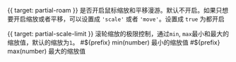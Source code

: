 {{ target: partial-roam }}
是否开启鼠标缩放和平移漫游。默认不开启。如果只想要开启缩放或者平移，可以设置成 `'scale'` 或者 `'move'`。设置成 `true` 为都开启

{{ target: partial-scale-limit }}
滚轮缩放的极限控制，通过`min`, `max`最小和最大的缩放值，默认的缩放为`1`。
#${prefix} min(number)
最小的缩放值
#${prefix} max(number)
最大的缩放值
